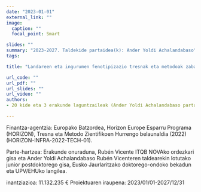 ```yaml
---
date: "2023-01-01"
external_link: ""
image:
  caption: ""
  focal_point: Smart

slides: ""
summary: "2023-2027. Taldekide partaidea(k): Ander Yoldi Achalandabaso"
tags:

title: "Landareen eta ingurumen fenotipizazio tresnak eta metodoak zabaltzeko Europako Ikerketa Azpiegituren zerbitzuak, PHENET"

url_code: ""
url_pdf: ""
url_slides: ""
url_video: ""
authors: 
- 20 kide eta 3 erakunde laguntzaileak (Ander Yoldi Achalandabaso partaidea)

---
```


Finantza-agentzia: Europako Batzordea, Horizon Europe Esparru Programa (HORIZON),  Tresna eta Metodo Zientifikoen Hurrengo belaunaldia (2022) (HORIZON-INFRA-2022-TECH-01).

Parte-hartzea: Erakunde onuraduna, Rubén Vicente ITQB NOVAko ordezkari gisa eta Ander Yoldi Achalandabaso Rubén Vicenteren taldearekin lotutako junior postdoktorego gisa, Eusko Jaurlaritzako doktorego-ondoko bekadun eta UPV/EHUko langilea.

inantziazioa: 11.132.235 €
Proiektuaren iraupena: 2023/01/01-2027/12/31

